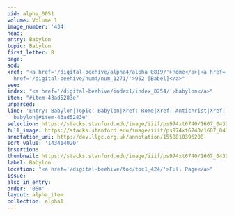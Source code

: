 ```yaml
---
pid: alpha_0051
volume: Volume 1
image_number: '434'
head:
entry: Babylon
topic: Babylon
first_letter: B
page:
add:
xref: "<a href='/digital-beehive/alpha4/alpha_0819/'>Rome</a>|<a href='/digital-beehive/alpha1/alpha_0033/'>Antichrist</a>|<a
  href='/digital-beehive/num4/num_1271/'>952 [Babel]</a>"
see:
index: "<a href='/digital-beehive/index1/index_0254/'>babylon</a>"
item: "#item-43ad5283e"
unparsed:
line: 'Entry: Babylon|Topic: Babylon|Xref: Rome|Xref: Antichrist|Xref: 952 [Babel]|Index:
  babylon|#item-43ad5283e'
selection: https://stacks.stanford.edu/image/iiif/ps974xt6740/1607_0433/826,4020,2941,506/full/0/default.jpg
full_image: https://stacks.stanford.edu/image/iiif/ps974xt6740/1607_0433/full/full/0/default.jpg
annotation_uri: http://dev.llgc.org.uk/annotation/1558810396208
sort_value: '143414020'
insertion:
thumbnail: https://stacks.stanford.edu/image/iiif/ps974xt6740/1607_0433/826,4020,600,180/250,/0/default.jpg
label: Babylon
location: "<a href='/digital-beehive/toc/toc1_424/'>Full Page</a>"
issue:
also_in_entry:
order: '050'
layout: alpha_item
collection: alpha1
---
```

